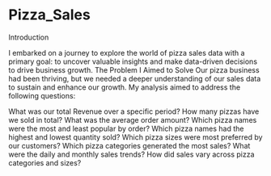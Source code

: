 # Pizza_Sales

Introduction

I embarked on a journey to explore the world of pizza sales data with a primary goal: to uncover valuable insights and make data-driven decisions to drive business growth. The Problem I Aimed to Solve Our pizza business had been thriving, but we needed a deeper understanding of our sales data to sustain and enhance our growth. My analysis aimed to address the following questions:

What was our total Revenue over a specific period? How many pizzas have we sold in total? What was the average order amount? Which pizza names were the most and least popular by order? Which pizza names had the highest and lowest quantity sold? Which pizza sizes were most preferred by our customers? Which pizza categories generated the most sales? What were the daily and monthly sales trends? How did sales vary across pizza categories and sizes?
